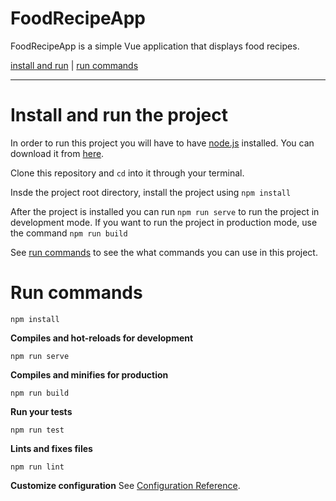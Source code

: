 # FoodRecipeApp
FoodRecipeApp is a simple Vue application that displays food recipes. 

[install and run](#install-and-run-the-project) | [run commands](#run-commands) 
***

# Install and run the project
In order to run this project you will have to have [node.js](https://nodejs.org/en/) installed. You can download it from [here](https://nodejs.org/en/).

Clone this repository and ```cd``` into it through your terminal.

Insde the project root directory, install the project using ```npm install```

After the project is installed you can run ```npm run serve``` to run the project in development mode.
If you want to run the project in production mode, use the command ```npm run build```

See [run commands](#run-commands) to see the what commands you can use in this project.


# Run commands
```
npm install
```

**Compiles and hot-reloads for development**
```
npm run serve
```

**Compiles and minifies for production**
```
npm run build
```

**Run your tests**
```
npm run test
```

**Lints and fixes files**
```
npm run lint
```

**Customize configuration**
See [Configuration Reference](https://cli.vuejs.org/config/).
